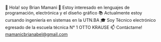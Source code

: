 👋 Hola! soy Brian Mamani
👀 Estoy interesado en lenguajes de programación, electrónica y el diseño gráfico
📚 Actualmente estoy cursando ingeniería en sistemas en la UTN.BA
🎓 Soy Técnico electrónico egresado de la escuela técnica N° 1 OTTO KRAUSE
📫 Contáctame! mamanicbrianabel@gmail.com
